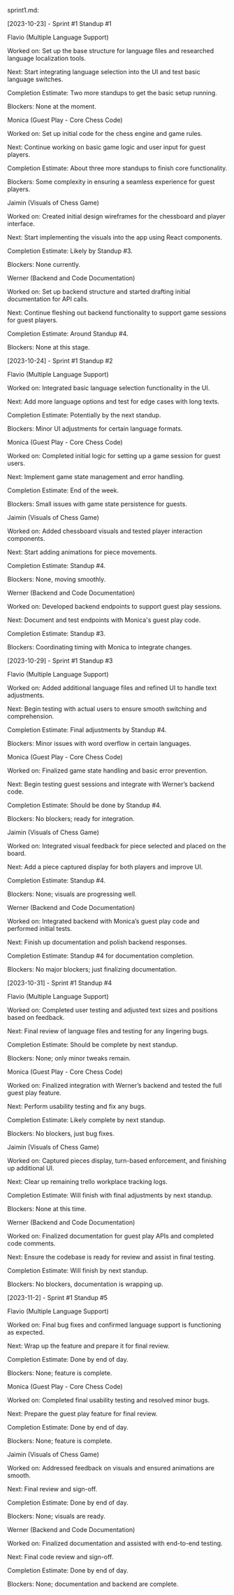 sprint1.md:

[2023-10-23] - Sprint #1 Standup #1

Flavio (Multiple Language Support)

Worked on: Set up the base structure for language files and researched language localization tools.

Next: Start integrating language selection into the UI and test basic language switches.

Completion Estimate: Two more standups to get the basic setup running.

Blockers: None at the moment.

Monica (Guest Play - Core Chess Code)

Worked on: Set up initial code for the chess engine and game rules.

Next: Continue working on basic game logic and user input for guest players.

Completion Estimate: About three more standups to finish core functionality.

Blockers: Some complexity in ensuring a seamless experience for guest players.

Jaimin (Visuals of Chess Game)

Worked on: Created initial design wireframes for the chessboard and player interface.

Next: Start implementing the visuals into the app using React components.

Completion Estimate: Likely by Standup #3.

Blockers: None currently.

Werner (Backend and Code Documentation)

Worked on: Set up backend structure and started drafting initial documentation for API calls.

Next: Continue fleshing out backend functionality to support game sessions for guest players.

Completion Estimate: Around Standup #4.

Blockers: None at this stage.


[2023-10-24] - Sprint #1 Standup #2

Flavio (Multiple Language Support)

Worked on: Integrated basic language selection functionality in the UI.

Next: Add more language options and test for edge cases with long texts.

Completion Estimate: Potentially by the next standup.

Blockers: Minor UI adjustments for certain language formats.

Monica (Guest Play - Core Chess Code)

Worked on: Completed initial logic for setting up a game session for guest users.

Next: Implement game state management and error handling.

Completion Estimate: End of the week.

Blockers: Small issues with game state persistence for guests.

Jaimin (Visuals of Chess Game)

Worked on: Added chessboard visuals and tested player interaction components.

Next: Start adding animations for piece movements.

Completion Estimate: Standup #4.

Blockers: None, moving smoothly.

Werner (Backend and Code Documentation)

Worked on: Developed backend endpoints to support guest play sessions.

Next: Document and test endpoints with Monica's guest play code.

Completion Estimate: Standup #3.

Blockers: Coordinating timing with Monica to integrate changes.

[2023-10-29] - Sprint #1 Standup #3

Flavio (Multiple Language Support)

Worked on: Added additional language files and refined UI to handle text adjustments.

Next: Begin testing with actual users to ensure smooth switching and comprehension.

Completion Estimate: Final adjustments by Standup #4.

Blockers: Minor issues with word overflow in certain languages.

Monica (Guest Play - Core Chess Code)

Worked on: Finalized game state handling and basic error prevention.

Next: Begin testing guest sessions and integrate with Werner’s backend code.

Completion Estimate: Should be done by Standup #4.

Blockers: No blockers; ready for integration.

Jaimin (Visuals of Chess Game)

Worked on: Integrated visual feedback for piece selected and placed on the board.

Next: Add a piece captured display for both players and improve UI.

Completion Estimate: Standup #4.

Blockers: None; visuals are progressing well.

Werner (Backend and Code Documentation)

Worked on: Integrated backend with Monica’s guest play code and performed initial tests.

Next: Finish up documentation and polish backend responses.

Completion Estimate: Standup #4 for documentation completion.

Blockers: No major blockers; just finalizing documentation.


[2023-10-31] - Sprint #1 Standup #4

Flavio (Multiple Language Support)

Worked on: Completed user testing and adjusted text sizes and positions based on feedback.

Next: Final review of language files and testing for any lingering bugs.

Completion Estimate: Should be complete by next standup.

Blockers: None; only minor tweaks remain.

Monica (Guest Play - Core Chess Code)

Worked on: Finalized integration with Werner’s backend and tested the full guest play feature.

Next: Perform usability testing and fix any bugs.

Completion Estimate: Likely complete by next standup.

Blockers: No blockers, just bug fixes.

Jaimin (Visuals of Chess Game)

Worked on: Captured pieces display, turn-based enforcement, and finishing up additional UI.

Next: Clear up remaining trello workplace tracking logs.

Completion Estimate: Will finish with final adjustments by next standup.

Blockers: None at this time.

Werner (Backend and Code Documentation)

Worked on: Finalized documentation for guest play APIs and completed code comments.

Next: Ensure the codebase is ready for review and assist in final testing.

Completion Estimate: Will finish by next standup.

Blockers: No blockers, documentation is wrapping up.


[2023-11-2] - Sprint #1 Standup #5

Flavio (Multiple Language Support)

Worked on: Final bug fixes and confirmed language support is functioning as expected.

Next: Wrap up the feature and prepare it for final review.

Completion Estimate: Done by end of day.

Blockers: None; feature is complete.

Monica (Guest Play - Core Chess Code)

Worked on: Completed final usability testing and resolved minor bugs.

Next: Prepare the guest play feature for final review.

Completion Estimate: Done by end of day.

Blockers: None; feature is complete.

Jaimin (Visuals of Chess Game)

Worked on: Addressed feedback on visuals and ensured animations are smooth.

Next: Final review and sign-off.

Completion Estimate: Done by end of day.

Blockers: None; visuals are ready.

Werner (Backend and Code Documentation)

Worked on: Finalized documentation and assisted with end-to-end testing.

Next: Final code review and sign-off.

Completion Estimate: Done by end of day.

Blockers: None; documentation and backend are complete.

